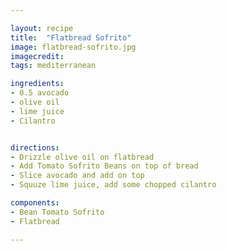 ```yaml
---

layout: recipe
title:  "Flatbread Sofrito"
image: flatbread-sofrito.jpg
imagecredit: 
tags: mediterranean

ingredients:
- 0.5 avocado
- olive oil
- lime juice
- Cilantro


directions:
- Drizzle olive oil on flatbread
- Add Tomato Sofrito Beans on top of bread
- Slice avocado and add on top
- Squuze lime juice, add some chopped cilantro

components:
- Bean Tomato Sofrito
- Flatbread

---
```


